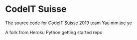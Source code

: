 # CodeIT Suisse

The source code for CodeIT Suisse 2019 team Yau mm joe ye

A fork from Heroku Python getting started repo
